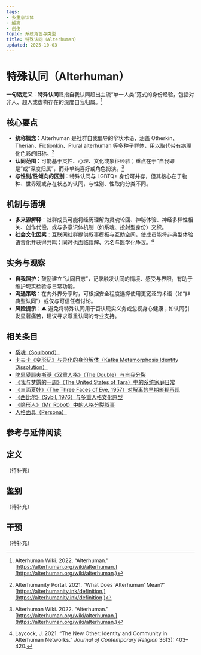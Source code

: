 ```yaml
---
tags:
- 多重意识体
- 解离
- 创伤
topic: 系统角色与类型
title: 特殊认同（Alterhuman）
updated: 2025-10-03
---
```


# 特殊认同（Alterhuman）

**一句话定义**：**特殊认同**泛指自我认同超出主流“单一人类”范式的身份经验，包括对非人、超人或虚构存在的深度自我归属。[^alterhuman-wiki]

## 核心要点

- **统称概念**：Alterhuman 是社群自我倡导的伞状术语，涵盖 Otherkin、Therian、Fictionkin、Plural alterhuman 等多种子群体，用以取代带有病理化色彩的旧称。[^alterhuman-portal]
- **认同范围**：可能基于灵性、心理、文化或象征经验；重点在于“自我即是”或“深度归属”，而非单纯喜好或角色扮演。[^alterhuman-wiki]
- **与性别/性倾向的区别**：特殊认同与 LGBTQ+ 身份可并存，但其核心在于物种、世界观或存在状态的认同，与性别、性取向分类不同。

## 机制与语境

- **多来源解释**：社群成员可能将经历理解为灵魂轮回、神秘体验、神经多样性相关、创作代偿，或与多意识体机制（如系魂、投射型身份）交织。
- **社会文化因素**：互联网社群提供叙事模板与互助空间，使成员能将非典型体验语言化并获得共鸣；同时也面临误解、污名与医学化争议。[^laycock2021]

## 实务与观察

- **自我照护**：鼓励建立“认同日志”，记录触发认同的情境、感受与界限，有助于维护现实检验与日常功能。
- **沟通策略**：在向外界分享时，可根据安全程度选择使用更宽泛的术语（如“非典型认同”）或仅与可信任者讨论。
- **风险提示**：⚠ 避免将特殊认同用于否认现实义务或忽视身心健康；如认同引发显著痛苦，建议寻求尊重认同的专业支持。

## 相关条目

- [系魂（Soulbond）](/entries/Soulbond.md)
- [卡夫卡《变形记》与异化的身份解体（Kafka Metamorphosis Identity Dissolution）](/entries/Kafka-Metamorphosis-Identity-Dissolution.md)
- [陀思妥耶夫斯基《双重人格》（The Double）与自我分裂](/entries/Dostoevsky-The-Double-Self-Division.md)
- [《我与梦露的一周》（The United States of Tara）中的系统家庭日常](/entries/United-States-Of-Tara-System-Daily-Life.md)
- [《三面夏娃》（The Three Faces of Eve, 1957）对解离的早期影视再现](/entries/Three-Faces-Of-Eve-1957-Dissociation.md)
- [《西比尔》（Sybil, 1976）与多重人格文化原型](/entries/Sybil-1976-Cultural-Prototype.md)
- [《隐形人》（Mr. Robot）中的人格分裂叙事](/entries/Mr-Robot-DID-Narrative.md)
- [人格面具（Persona）](/entries/Persona.md)

## 参考与延伸阅读

[^alterhuman-wiki]: Alterhuman Wiki. 2022. “Alterhuman.” [https://alterhuman.org/wiki/alterhuman.](https://alterhuman.org/wiki/alterhuman.)
[^alterhuman-portal]: Alterhumanity Portal. 2021. “What Does ‘Alterhuman’ Mean?” [https://alterhumanity.ink/definition.](https://alterhumanity.ink/definition.)
[^laycock2021]: Laycock, J. 2021. “The New Other: Identity and Community in Alterhuman Networks.” *Journal of Contemporary Religion* 36(3): 403–420.

## 定义

（待补充）

## 鉴别

（待补充）

## 干预

（待补充）
